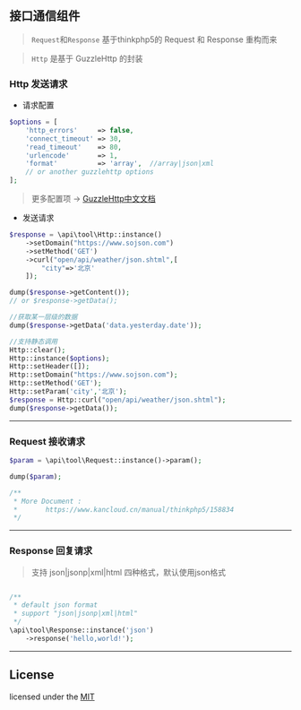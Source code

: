 ## 接口通信组件

> `Request`和`Response` 基于thinkphp5的 Request 和 Response 重构而来

> `Http` 是基于 GuzzleHttp 的封装


### Http 发送请求

* 请求配置

``` php
$options = [
    'http_errors'     => false,
    'connect_timeout' => 30,
    'read_timeout'    => 80,
    'urlencode'       => 1,
    'format'          => 'array',  //array|json|xml
    // or another guzzlehttp options
];
```

> 更多配置项 -> [GuzzleHttp中文文档](http://guzzle-cn.readthedocs.io/zh_CN/latest/request-options.html)

* 发送请求

```php
$response = \api\tool\Http::instance()
    ->setDomain("https://www.sojson.com")
    ->setMethod('GET')
    ->curl("open/api/weather/json.shtml",[
        "city"=>'北京'
    ]);

dump($response->getContent());
// or $response->getData();

//获取某一层级的数据
dump($response->getData('data.yesterday.date'));

//支持静态调用
Http::clear();
Http::instance($options);
Http::setHeader([]);
Http::setDomain("https://www.sojson.com");
Http::setMethod('GET');
Http::setParam('city','北京');
$response = Http::curl("open/api/weather/json.shtml");
dump($response->getData());
```

---

### Request 接收请求

```php
$param = \api\tool\Request::instance()->param();

dump($param);

/**
 * More Document :
 *       https://www.kancloud.cn/manual/thinkphp5/158834
 */
```

---

### Response 回复请求
> 支持 json|jsonp|xml|html 四种格式，默认使用json格式

```php

/**
 * default json format
 * support "json|jsonp|xml|html"
 */
\api\tool\Response::instance('json')
    ->response('hello,world!');

```

---

## License
licensed under the [MIT](https://rem.mit-license.org/)